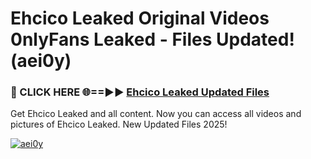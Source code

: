 # Ehcico Leaked Original Videos 0nlyFans Leaked - Files Updated! (aei0y)

<h3>🔴 CLICK HERE 🌐==►► <a href="https://tinyurl.com/2m67pmp6" rel="nofollow">Ehcico Leaked Updated Files</a></h3>

Get Ehcico Leaked and all content. Now you can access all videos and pictures of Ehcico Leaked. New Updated Files 2025!

[![aei0y](https://i.imgur.com/H4QAA4z.gif)](https://tinyurl.com/2m67pmp6)